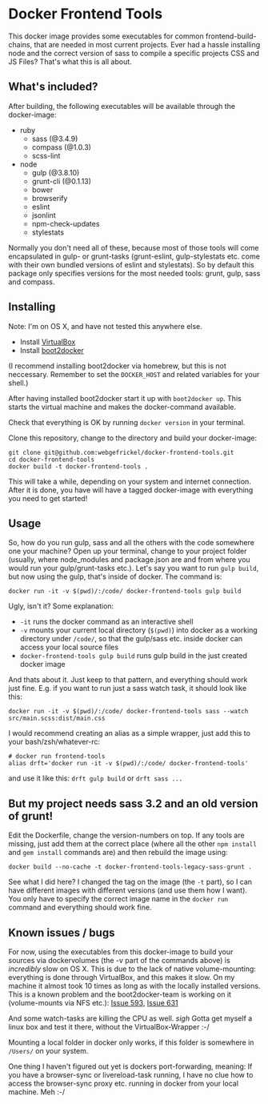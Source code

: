# Docker Frontend Tools

This docker image provides some executables for common frontend-build-chains,
that are needed in most current projects. Ever had a hassle installing
node and the correct version of sass to compile a specific projects CSS
and JS Files? That's what this is all about.

## What's included?

After building, the following executables will be available through the docker-image:

  - ruby
    - sass (@3.4.9)
    - compass (@1.0.3)
    - scss-lint
  - node
    - gulp (@3.8.10)
    - grunt-cli (@0.1.13)
    - bower
    - browserify
    - eslint
    - jsonlint
    - npm-check-updates
    - stylestats

Normally you don't need all of these, because most of those tools will come
encapsulated in gulp- or grunt-tasks (grunt-eslint, gulp-stylestats etc. come
with their own bundled versions of eslint and stylestats).  So by default this
package only specifies versions for the most needed tools: grunt, gulp, sass
and compass.

## Installing

Note: I'm on OS X, and have not tested this anywhere else.

  - Install [VirtualBox](https://www.virtualbox.org/wiki/Downloads)
  - Install [boot2docker](https://docs.docker.com/installation/mac/)

(I recommend installing boot2docker via homebrew, but this is not neccessary.
Remember to set the `DOCKER_HOST` and related variables for your shell.)

After having installed boot2docker start it up with `boot2docker up`.
This starts the virtual machine and makes the docker-command available.

Check that everything is OK by running `docker version` in your terminal.

Clone this repository, change to the directory and build your docker-image:

```
git clone git@github.com:webgefrickel/docker-frontend-tools.git
cd docker-frontend-tools
docker build -t docker-frontend-tools .
```

This will take a while, depending on your system and internet connection.
After it is done, you have will have a tagged docker-image with everything
you need to get started!

## Usage

So, how do you run gulp, sass and all the others with the code somewhere
one your machine? Open up your terminal, change to your project folder
(usually, where node\_modules and package.json are and from where you would
run your gulp/grunt-tasks etc.). Let's say you want to run `gulp build`,
but now using the gulp, that's inside of docker. The command is:

`docker run -it -v $(pwd)/:/code/ docker-frontend-tools gulp build`

Ugly, isn't it? Some explanation:

- `-it` runs the docker command as an interactive shell
- `-v` mounts your current local directory (`$(pwd)`) into docker as a working directory under `/code/`, so that the gulp/sass etc. inside docker can access your local source files
- `docker-frontend-tools gulp build` runs gulp build in the just created docker image

And thats about it. Just keep to that pattern, and everything should work
just fine. E.g. if you want to run just a sass watch task, it should
look like this:

`docker run -it -v $(pwd)/:/code/ docker-frontend-tools sass --watch src/main.scss:dist/main.css`

I would recommend creating an alias as a simple wrapper, just add this to
your bash/zsh/whatever-rc:

```
# docker run frontend-tools
alias drft='docker run -it -v $(pwd)/:/code/ docker-frontend-tools'
```

and use it like this: `drft gulp build` or `drft sass ...`

## But my project needs sass 3.2 and an old version of grunt!

Edit the Dockerfile, change the version-numbers on top. If any tools are
missing, just add them at the correct place (where all the other `npm install`
and `gem install` commands are) and then rebuild the image using:

`docker build --no-cache -t docker-frontend-tools-legacy-sass-grunt .`

See what I did here? I changed the tag on the image (the `-t` part), so I can
have different images with different versions (and use them how I want).
You only have to specify the correct image name in the `docker run` command
and everything should work fine.

## Known issues / bugs

For now, using the executables from this docker-image to build your sources
via dockervolumes (the -v part of the commands above) is *incredibly* slow
on OS X. This is due to the lack of native volume-mounting: everything is
done through VirtualBox, and this makes it slow. On my machine it almost took
10 times as long as with the locally installed versions. This is a known problem
and the boot2docker-team is working on it (volume-mounts via NFS etc.):
[Issue 593](https://github.com/boot2docker/boot2docker/issues/593),
[Issue 631](https://github.com/boot2docker/boot2docker/issues/631)

And some watch-tasks are killing the CPU as well. *sigh* Gotta get myself
a linux box and test it there, without the VirtualBox-Wrapper :-/

Mounting a local folder in docker only works, if this folder is somewhere
in `/Users/` on your system.

One thing I haven't figured out yet is dockers port-forwarding, meaning:
If you have a browser-sync or livereload-task running, I have no clue
how to access the browser-sync proxy etc. running in docker from your
local machine. Meh :-/
